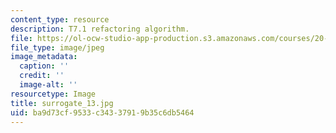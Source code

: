 ```yaml
---
content_type: resource
description: T7.1 refactoring algorithm.
file: https://ol-ocw-studio-app-production.s3.amazonaws.com/courses/20-109-laboratory-fundamentals-in-biological-engineering-fall-2007/ba9d73cf9533c34337919b35c6db5464_surrogate_13.jpg
file_type: image/jpeg
image_metadata:
  caption: ''
  credit: ''
  image-alt: ''
resourcetype: Image
title: surrogate_13.jpg
uid: ba9d73cf-9533-c343-3791-9b35c6db5464
---
```

